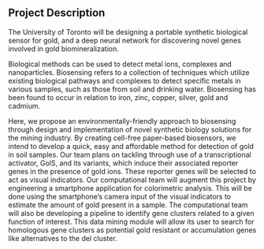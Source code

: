 ## Project Description

The University of Toronto will be designing a portable synthetic biological sensor for gold, and a deep neural network for discovering novel genes involved in gold biomineralization.

Biological methods can be used to detect metal ions, complexes and nanoparticles. Biosensing refers to a collection of techniques which utilize existing biological pathways and complexes to detect specific metals in various samples, such as those from soil and drinking water. Biosensing has been found to occur in relation to iron, zinc, copper, silver, gold and cadmium.

Here, we propose an environmentally-friendly approach to biosensing through design and implementation of novel synthetic biology solutions for the mining industry. By creating cell-free paper-based biosensors, we intend to develop a quick, easy and affordable method for detection of gold in soil samples. Our team plans on tackling through use of a transcriptional activator, GolS, and its variants, which induce their associated reporter genes in the presence of gold ions. These reporter genes will be selected to act as visual indicators. Our computational team will augment this project by engineering a smartphone application for colorimetric analysis. This will be done using the smartphone’s camera input of the visual indicators to estimate the amount of gold present in a sample. The computational team will also be developing a pipeline to identify gene clusters related to a given function of interest. This data mining module will allow its user to search for homologous gene clusters as potential gold resistant or accumulation genes like alternatives to the del cluster.


